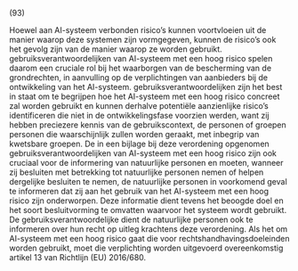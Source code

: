 (93)

Hoewel aan AI-systeem verbonden risico’s kunnen voortvloeien uit de manier waarop deze systemen zijn vormgegeven, kunnen de risico’s ook het gevolg zijn van de manier waarop ze worden gebruikt. gebruiksverantwoordelijken van AI-systeem met een hoog risico spelen daarom een cruciale rol bij het waarborgen van de bescherming van de grondrechten, in aanvulling op de verplichtingen van aanbieders bij de ontwikkeling van het AI-systeem. gebruiksverantwoordelijken zijn het best in staat om te begrijpen hoe het AI-systeem met een hoog risico concreet zal worden gebruikt en kunnen derhalve potentiële aanzienlijke risico’s identificeren die niet in de ontwikkelingsfase voorzien werden, want zij hebben preciezere kennis van de gebruikscontext, de personen of groepen personen die waarschijnlijk zullen worden geraakt, met inbegrip van kwetsbare groepen. De in een bijlage bij deze verordening opgenomen gebruiksverantwoordelijken van AI-systeem met een hoog risico zijn ook cruciaal voor de informering van natuurlijke personen en moeten, wanneer zij besluiten met betrekking tot natuurlijke personen nemen of helpen dergelijke besluiten te nemen, de natuurlijke personen in voorkomend geval te informeren dat zij aan het gebruik van het AI-systeem met een hoog risico zijn onderworpen. Deze informatie dient tevens het beoogde doel en het soort besluitvorming te omvatten waarvoor het systeem wordt gebruikt. De gebruiksverantwoordelijke dient de natuurlijke personen ook te informeren over hun recht op uitleg krachtens deze verordening. Als het om AI-systeem met een hoog risico gaat die voor rechtshandhavingsdoeleinden worden gebruikt, moet die verplichting worden uitgevoerd overeenkomstig artikel 13 van Richtlijn (EU) 2016/680.

